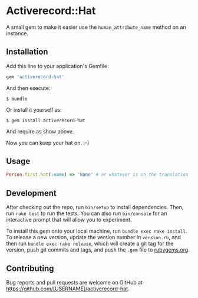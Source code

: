 # Activerecord::Hat

A small gem to make it easier use the `human_attribute_name` method on an
instance.

## Installation

Add this line to your application's Gemfile:

```ruby
gem 'activerecord-hat'
```

And then execute:

    $ bundle

Or install it yourself as:

    $ gem install activerecord-hat

And require as show above.

Now you can keep your hat on. :-)

## Usage

```ruby
Person.first.hat(:name) => 'Name' # or whatever is on the translation file
```

## Development

After checking out the repo, run `bin/setup` to install dependencies. Then, run
`rake test` to run the tests. You can also run `bin/console` for an interactive
prompt that will allow you to experiment.

To install this gem onto your local machine, run `bundle exec rake install`. To
release a new version, update the version number in `version.rb`, and then run
`bundle exec rake release`, which will create a git tag for the version, push
git commits and tags, and push the `.gem` file to
[rubygems.org](https://rubygems.org).

## Contributing

Bug reports and pull requests are welcome on GitHub at
https://github.com/[USERNAME]/activerecord-hat.
